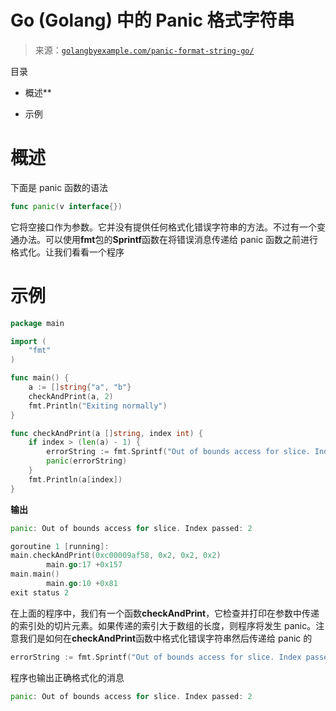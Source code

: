 <!--yml

类别: 未分类

日期: 2024-10-13 06:25:56

-->

# Go (Golang) 中的 Panic 格式字符串

> 来源：[`golangbyexample.com/panic-format-string-go/`](https://golangbyexample.com/panic-format-string-go/)

目录

+   概述**

+   示例

# **概述**

下面是 panic 函数的语法

```go
func panic(v interface{})
```

它将空接口作为参数。它并没有提供任何格式化错误字符串的方法。不过有一个变通办法。可以使用**fmt**包的**Sprintf**函数在将错误消息传递给 panic 函数之前进行格式化。让我们看看一个程序

# **示例**

```go
package main

import (
	"fmt"
)

func main() {
	a := []string{"a", "b"}
	checkAndPrint(a, 2)
	fmt.Println("Exiting normally")
}

func checkAndPrint(a []string, index int) {
	if index > (len(a) - 1) {
		errorString := fmt.Sprintf("Out of bounds access for slice. Index passed: %d", index)
		panic(errorString)
	}
	fmt.Println(a[index])
}
```

**输出**

```go
panic: Out of bounds access for slice. Index passed: 2

goroutine 1 [running]:
main.checkAndPrint(0xc00009af58, 0x2, 0x2, 0x2)
        main.go:17 +0x157
main.main()
        main.go:10 +0x81
exit status 2
```

在上面的程序中，我们有一个函数**checkAndPrint**，它检查并打印在参数中传递的索引处的切片元素。如果传递的索引大于数组的长度，则程序将发生 panic。注意我们是如何在**checkAndPrint**函数中格式化错误字符串然后传递给 panic 的

```go
errorString := fmt.Sprintf("Out of bounds access for slice. Index passed: %d", index)
```

程序也输出正确格式化的消息

```go
panic: Out of bounds access for slice. Index passed: 2
```


